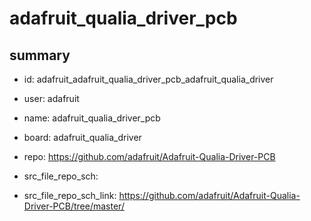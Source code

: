 # adafruit_qualia_driver_pcb
 
## summary 
* id: adafruit_adafruit_qualia_driver_pcb_adafruit_qualia_driver
* user: adafruit
* name: adafruit_qualia_driver_pcb
* board: adafruit_qualia_driver
* repo: https://github.com/adafruit/Adafruit-Qualia-Driver-PCB



* src_file_repo_sch: 
* src_file_repo_sch_link: https://github.com/adafruit/Adafruit-Qualia-Driver-PCB/tree/master/






